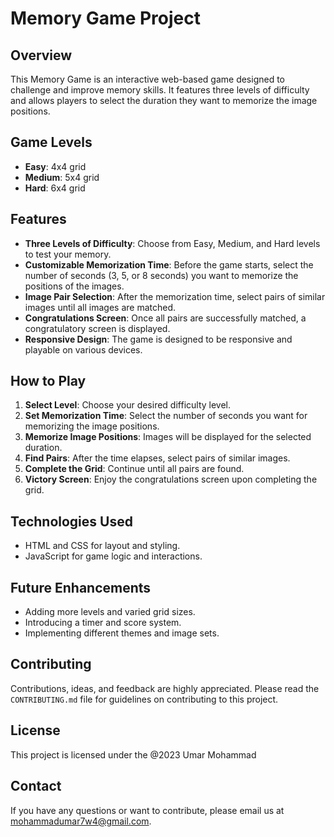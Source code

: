 # Memory Game Project

## Overview

This Memory Game is an interactive web-based game designed to challenge and improve memory skills. It features three levels of difficulty and allows players to select the duration they want to memorize the image positions.

## Game Levels

- **Easy**: 4x4 grid
- **Medium**: 5x4 grid
- **Hard**: 6x4 grid

## Features

- **Three Levels of Difficulty**: Choose from Easy, Medium, and Hard levels to test your memory.
- **Customizable Memorization Time**: Before the game starts, select the number of seconds (3, 5, or 8 seconds) you want to memorize the positions of the images.
- **Image Pair Selection**: After the memorization time, select pairs of similar images until all images are matched.
- **Congratulations Screen**: Once all pairs are successfully matched, a congratulatory screen is displayed.
- **Responsive Design**: The game is designed to be responsive and playable on various devices.

## How to Play

1. **Select Level**: Choose your desired difficulty level.
2. **Set Memorization Time**: Select the number of seconds you want for memorizing the image positions.
3. **Memorize Image Positions**: Images will be displayed for the selected duration.
4. **Find Pairs**: After the time elapses, select pairs of similar images.
5. **Complete the Grid**: Continue until all pairs are found.
6. **Victory Screen**: Enjoy the congratulations screen upon completing the grid.

## Technologies Used

- HTML and CSS for layout and styling.
- JavaScript for game logic and interactions.

## Future Enhancements

- Adding more levels and varied grid sizes.
- Introducing a timer and score system.
- Implementing different themes and image sets.

## Contributing

Contributions, ideas, and feedback are highly appreciated. Please read the `CONTRIBUTING.md` file for guidelines on contributing to this project.

## License

This project is licensed under the @2023 Umar Mohammad

## Contact

If you have any questions or want to contribute, please email us at mohammadumar7w4@gmail.com.
